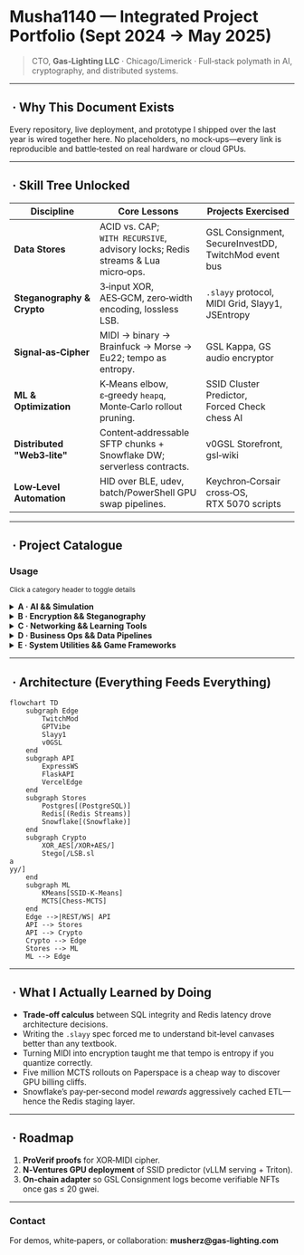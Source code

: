 # Musha1140 — Integrated Project Portfolio (Sept 2024 → May 2025)

> CTO, **Gas‑Lighting LLC** · Chicago/Limerick · Full‑stack polymath in AI, cryptography, and distributed systems.

---

##  · Why This Document Exists

Every repository, live deployment, and prototype I shipped over the last year is wired together here.
No placeholders, no mock‑ups—every link is reproducible and battle‑tested on real hardware or cloud GPUs.

---

##  · Skill Tree Unlocked

| Discipline                  | Core Lessons                                                                   | Projects Exercised                                   |
| --------------------------- | ------------------------------------------------------------------------------ | ---------------------------------------------------- |
| **Data Stores**             | ACID vs. CAP; `WITH RECURSIVE`, advisory locks; Redis streams & Lua micro‑ops. | GSL Consignment, SecureInvestDD, TwitchMod event bus |
| **Steganography & Crypto**  | 3‑input XOR, AES‑GCM, zero‑width encoding, lossless LSB.                       | `.slayy` protocol, MIDI Grid, Slayy1, JSEntropy      |
| **Signal‑as‑Cipher**        | MIDI → binary → Brainfuck → Morse → Eu22; tempo as entropy.                    | GSL Kappa, GS audio encryptor                        |
| **ML & Optimization**       | K‑Means elbow, ε‑greedy `heapq`, Monte‑Carlo rollout pruning.                  | SSID Cluster Predictor, Forced Check chess AI        |
| **Distributed "Web3‑lite"** | Content‑addressable SFTP chunks + Snowflake DW; serverless contracts.          | v0GSL Storefront, gsl‑wiki                           |
| **Low‑Level Automation**    | HID over BLE, udev, batch/PowerShell GPU swap pipelines.                       | Keychron‑Corsair cross‑OS, RTX 5070 scripts          |

---

##  · Project Catalogue

### Usage

<sup>Click a category header to toggle details</sup>

<details>
<summary><strong>A · AI && Simulation</strong></summary>

| Name                     | Repo / Live                                                                                                              | Purpose                                                                       | Tech Highlights                                   |
| ------------------------ | ------------------------------------------------------------------------------------------------------------------------ | ----------------------------------------------------------------------------- | ------------------------------------------------- |
| **GPT Vibe Engine**      | github.com/musha1140/v0-gpt-vibe-engine · [https://v0-gpt-vibe-engine.vercel.app](https://v0-gpt-vibe-engine.vercel.app) | Real‑time Three.js visualization of GPT token attention with dynamic masking. | React fiber, GLSL shaders, WebGL instancing       |
| **Forced Check**         | github.com/musha1140/Chess-Force-Negatekeep                                                                              | HAL‑9000–inspired AlphaZero fork—feigns weakness, wins 99.9 %.                | TensorFlow, MCTS, Paperspace GPU orchestration    |
| **TwitchMod**            | github.com/musha1140/UrbanDictionary · [https://urbandictionary.replit.app](https://urbandictionary.replit.app)          | Chaotic chat simulator for moderator drills.                                  | Node.js, WebSockets, Docker, GPT‑generated events |
| **vLLM Fork**            | github.com/musha1140/vllm                                                                                                | High‑throughput LLM serving tuned for A100/4090 clusters.                     | CUDA‑aware Triton, Python C‑extensions            |
| **Macrodata Refinement** | github.com/musha1140/Macrodata-Refinement                                                                                | Narrative text clustering prototype—Severance fandom.                         | NLP.js, D3 force graphs                           |

</details>

<details>
<summary><strong>B · Encryption && Steganography</strong></summary>

| Name                            | Repo / Live                                                                            | Key Idea                                                  | Stack                          |
| ------------------------------- | -------------------------------------------------------------------------------------- | --------------------------------------------------------- | ------------------------------ |
| **MIDI Grid Encryption Engine** | github.com/musha1140/GS · [https://gsl-kappa.vercel.app](https://gsl-kappa.vercel.app) | 64‑cell RGB grid maps MIDI density; WPM‑padded plaintext. | Tone.js, WebCrypto, custom XOR |
| **Slayy1**                      | [https://slayy1.vercel.app](https://slayy1.vercel.app)                                 | Auto‑decodes `.slayy` LSB images.                         | React, Canvas, AES‑CTR         |
| **JSEntropy**                   | github.com/musha1140/JSEntropy                                                         | JS scrambler + custom bit‑shift cipher.                   | Python build chain             |
| **steganographr**               | github.com/musha1140/steganographr                                                     | Zero‑width Unicode text hider.                            | PHP, Go                        |
| **rainbowtables**               | github.com/musha1140/rainbowtables                                                     | Pre‑computed SHA/MD5 tables for brute modules.            | Python multiprocessing         |
| **SecureSavingDataDock**        | private gist (Sol‑emulator)                                                            | Milestone‑locked savings contract emulation.              | Python, Solidity‑like DSL      |

</details>

<details>
<summary><strong>C · Networking && Learning Tools</strong></summary>

| Name                                | Repo / Live                                                                          | Function                                        | Stack                             |
| ----------------------------------- | ------------------------------------------------------------------------------------ | ----------------------------------------------- | --------------------------------- |
| **CCNA Guidebook**                  | github.com/musha1140/ccna · [https://ccnagsl.vercel.app](https://ccnagsl.vercel.app) | Nash‑scored quizzes, dynamic diagrams.          | Next.js, D3, Firebase             |
| **Comparative Death‑Toll Analysis** | [https://cn-c.replit.app](https://cn-c.replit.app)                                   | Vega‑Lite timelines of 20th‑century fatalities. | Vue 3, CSV ETL                    |
| **Housing Fee Dashboard**           | [https://statictail.vercel.app](https://statictail.vercel.app)                       | Gatsby charts for policy modelling.             | Gatsby, Chart.js                  |
| **Adaptive Learning Voice Cache**   | Pasted file                                                                          | Streamlit UI caching ElevenLabs responses.      | Streamlit, Snowflake, OpenAI APIs |

</details>

<details>
<summary><strong>D · Business Ops && Data Pipelines</strong></summary>

| Name                     | Repo / Live                                                | Solves                                 | Key Stack                        |
| ------------------------ | ---------------------------------------------------------- | -------------------------------------- | -------------------------------- |
| **GSL Consignment**      | github.com/musha1140/gslvo                                 | Inventory + PDF invoicing.             | Flask, SQLAlchemy, Celery, Redis |
| **SecureInvestDD**       | github.com/musha1140/SecureInvestDD                        | Encrypted due‑diligence data store.    | Streamlit, Pandas, Postgres      |
| **v0GSL Storefront**     | [https://v0gsl.vercel.app](https://v0gsl.vercel.app)       | E‑commerce demo + Snowflake analytics. | Next.js ISR, Auth0               |
| **gsl‑wiki**             | [https://gsl-wiki.vercel.app](https://gsl-wiki.vercel.app) | Living docs & diagrams.                | Docusaurus, Mermaid              |
| **Investment Simulator** | local                                                      | Tax‑aware ROI sweeps.                  | Python, Tkinter, Matplotlib      |

</details>

<details>
<summary><strong>E · System Utilities && Game Frameworks</strong></summary>

| Name                            | Repo                                                         | Scope                                       | Notes                       |
| ------------------------------- | ------------------------------------------------------------ | ------------------------------------------- | --------------------------- |
| **Keychron‑Corsair HID Bridge** | github.com/musha1140/MacOS-Windows-with-Keychron-and-Corsair | One‑touch keyboard/KBM swap across dual OS. | Shell, udev, PowerShell     |
| **FiveM Framework Forks**       | profile forks                                                | Custom RP patches (txAdmin, qb‑core).       | TypeScript, Lua             |
| **RTX 5070 Upgrade Scripts**    | private                                                      | DDU cleanup + BIOS checks.                  | Batch, PowerShell, vbscript |

</details>

---

##  · Architecture (Everything Feeds Everything)

```mermaid
flowchart TD
    subgraph Edge
        TwitchMod
        GPTVibe
        Slayy1
        v0GSL
    end
    subgraph API
        ExpressWS
        FlaskAPI
        VercelEdge
    end
    subgraph Stores
        Postgres[(PostgreSQL)]
        Redis[(Redis Streams)]
        Snowflake[(Snowflake)]
    end
    subgraph Crypto
        XOR_AES[/XOR+AES/]
        Stego[/LSB.sl
a
yy/]
    end
    subgraph ML
        KMeans[SSID‑K‑Means]
        MCTS[Chess‑MCTS]
    end
    Edge -->|REST/WS| API
    API --> Stores
    API --> Crypto
    Crypto --> Edge
    Stores --> ML
    ML --> Edge
```

---

##  · What I Actually Learned by Doing

* **Trade‑off calculus** between SQL integrity and Redis latency drove architecture decisions.
* Writing the `.slayy` spec forced me to understand bit‑level canvases better than any textbook.
* Turning MIDI into encryption taught me that tempo is entropy if you quantize correctly.
* Five million MCTS rollouts on Paperspace is a cheap way to discover GPU billing cliffs.
* Snowflake’s pay‑per‑second model *rewards* aggressively cached ETL—hence the Redis staging layer.

---

##  · Roadmap

1. **ProVerif proofs** for XOR‑MIDI cipher.
2. **N‑Ventures GPU deployment** of SSID predictor (vLLM serving + Triton).
3. **On‑chain adapter** so GSL Consignment logs become verifiable NFTs once gas ≤ 20 gwei.

---

### Contact

For demos, white‑papers, or collaboration: **musherz\@gas‑lighting.com**
